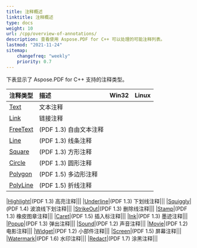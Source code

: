 ```yaml
---
title: 注释概述
linktitle: 注释概述
type: docs
weight: 10
url: /cpp/overview-of-annotations/
description: 查看使用 Aspose.PDF for C++ 可以处理的可能注释列表。
lastmod: "2021-11-24"
sitemap:
    changefreq: "weekly"
    priority: 0.7
---
```


下表显示了 Aspose.PDF for C++ 支持的注释类型。

|**注释类型**|**描述**|**Win32**|**Linux**|
| :- | :- | :- | :- |
|[Text](/pdf/cpp/text-annotation/)|文本注释|||
|[Link](/pdf/cpp/extra-annotations/)|链接注释|||
|[FreeText](/pdf/cpp/text-annotation/)|(PDF 1.3) 自由文本注释|||
|[Line](/pdf/cpp/figures-annotation/)|(PDF 1.3) 线条注释|||
|[Square](/pdf/cpp/figures-annotation/)|(PDF 1.3) 方形注释|||
|[Circle](/pdf/cpp/figures-annotation/)|(PDF 1.3) 圆形注释|||
|[Polygon](/pdf/cpp/figures-annotation/)|(PDF 1.5) 多边形注释|||
|[PolyLine](/pdf/cpp/figures-annotation/)|(PDF 1.5) 折线注释|||

|[Highlight](/pdf/cpp/highlights-annotation/)|(PDF 1.3) 高亮注释|||
|[Underline](/pdf/cpp/highlights-annotation/)|(PDF 1.3) 下划线注释|||
|[Squiggly](/cpp/highlights-annotation/)|(PDF 1.4) 波浪线下划注释|||
|[StrikeOut](/pdf/cpp/highlights-annotation/)|(PDF 1.3) 删除线注释|||
|[Stamp](/pdf/cpp/stamping/)|(PDF 1.3) 橡皮图章注释|||
|[Caret](/pdf/cpp/extra-annotations/)|(PDF 1.5) 插入标注释|||
|[Ink](/pdf/cpp/figures-annotation/)|(PDF 1.3) 墨迹注释|||
|[Popup](/pdf/cpp/text-annotation/)|(PDF 1.3) 弹出注释|||
|[Sound](/pdf/cpp/multimedia-annotation/)|(PDF 1.2) 声音注释|||
|[Movie](/pdf/cpp/multimedia-annotation/)|(PDF 1.2) 电影注释|||
|[Widget](/pdf/cpp/multimedia-annotation/)|(PDF 1.2) 小部件注释|||
|[Screen](/pdf/cpp/multimedia-annotation/)|(PDF 1.5) 屏幕注释|||
|[Watermark](/pdf/cpp/sticky-annotations/)|(PDF 1.6) 水印注释|||
|[Redact](/pdf/cpp/extra-annotations/)|(PDF 1.7) 涂黑注释|||